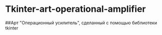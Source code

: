 # Tkinter-art-operational-amplifier
##Арт "Операционный усилитель", сделанный с помощью библиотеки tkinter 
